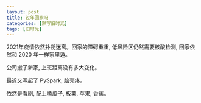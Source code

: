 ```yaml
---
layout: post
title: 过年回家吗
categories: [默写旧时光]
tags: [旧时光]
---
```


2021年疫情依然扑朔迷离。回家的障碍重重, 低风险区仍然需要核酸检测, 回家依然和 2020 年一样家里遁。

公司搬了新家, 上班距离没有多大变化。

最近又写起了 PySpark, 脑壳疼。

依然是看剧, 配上嗑瓜子, 板栗, 苹果, 香蕉。
